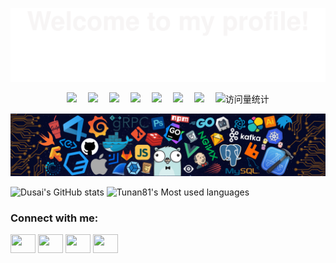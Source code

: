 ![](assets/Bottom_up.svg)

<!-- profile logo 个人资料徽标 -->

<p align="center">
    <a href="https://github.com/Tunan81"><img src="https://img.shields.io/badge/Website-博客-blue" /></a>&emsp;
    <a href="https://github.com/Tunan81"><img src="https://img.shields.io/badge/Twitter-推特-blue" /></a>&emsp;
    <a href="https://github.com/Tunan81"><img src="https://img.shields.io/badge/YouTube-油管-c32136" /></a>&emsp;
    <a href="https://github.com/Tunan81"><img src="https://img.shields.io/badge/WeChat-微信-07c160" /></a>&emsp;
    <a href="https://github.com/Tunan81"><img src="https://img.shields.io/badge/Bilibili-B站-ff69b4" /></a>&emsp;
    <a href="https://github.com/Tunan81"><img src="https://img.shields.io/badge/CSDN-论坛-c32136" /></a>&emsp;
    <a href="https://github.com/Tunan81"><img src="https://img.shields.io/badge/Zhihu-知乎-blue" /></a>&emsp;
    <!-- visitor statistics logo 访问量统计徽标 -->
    <img src="https://komarev.com/ghpvc/?username=Tunan81&label=Views&color=0e75b6&style=flat" alt="访问量统计" />
</p>


<!--   my-header-img -->
![](./src/header_.png)

![Dusai's GitHub stats](https://github-readme-stats.vercel.app/api?username=Tunan81)
![Tunan81's Most used languages](https://github-readme-stats.vercel.app/api/top-langs/?username=Tunan81&layout=compact&hide_border=true&langs_count=10)
<h3 align="left">Connect with me:</h3>
<p align="left">
<a href="your link" target="blank"><img align="center" src="https://cdn.jsdelivr.net/npm/simple-icons@3.0.1/icons/twitter.svg" alt="" height="30" width="40" /></a>
<a href="your link" target="blank"><img align="center" src="https://cdn.jsdelivr.net/npm/simple-icons@3.0.1/icons/linkedin.svg" alt="" height="30" width="40" /></a>
<a href="your link" target="blank"><img align="center" src="https://cdn.jsdelivr.net/npm/simple-icons@3.0.1/icons/instagram.svg" alt="" height="30" width="40" /></a>
<a href="your link" target="blank"><img align="center" src="https://cdn.jsdelivr.net/npm/simple-icons@3.0.1/icons/youtube.svg" alt="" height="30" width="40" /></a>
</p>
<!--
**Tunan81/Tunan81** is a ✨ _special_ ✨ repository because its `README.md` (this file) appears on your GitHub profile.

Here are some ideas to get you started:

- 🔭 I’m currently working on ...
- 🌱 I’m currently learning ...
- 👯 I’m looking to collaborate on ...
- 🤔 I’m looking for help with ...
- 💬 Ask me about ...
- 📫 How to reach me: ...
- 😄 Pronouns: ...
- ⚡ Fun fact: ...
  -->
  ![](https://raw.githubusercontent.com/Tunan81/Tunan81/main/assets/github-contribution-grid-snake.svg)
